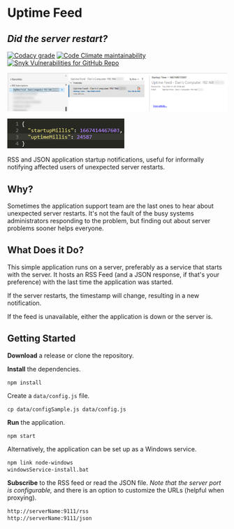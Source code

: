 # Uptime Feed
## _Did the server restart?_

[![Codacy grade](https://img.shields.io/codacy/grade/c1e38f5d78b640d5b3e55d78c2b435ec)](https://app.codacy.com/gh/cityssm/uptime-feed/dashboard)
[![Code Climate maintainability](https://img.shields.io/codeclimate/maintainability/cityssm/uptime-feed)](https://codeclimate.com/github/cityssm/uptime-feed)
[![Snyk Vulnerabilities for GitHub Repo](https://img.shields.io/snyk/vulnerabilities/github/cityssm/uptime-feed)](https://app.snyk.io/org/cityssm/project/7d36a41a-ee6a-44fa-a374-a7631bda7308)

![RSS Output](docs/rss.png)

![JSON Output](docs/json.png)

RSS and JSON application startup notifications, useful for informally notifying affected users of unexpected server restarts.

## Why?

Sometimes the application support team are the last ones to hear about unexpected server restarts.
It's not the fault of the busy systems administrators responding to the problem,
but finding out about server problems sooner helps everyone.

## What Does it Do?

This simple application runs on a server, preferably as a service that starts with the server.
It hosts an RSS Feed (and a JSON response, if that's your preference)
with the last time the application was started.

If the server restarts, the timestamp will change, resulting in a new notification.

If the feed is unavailable, either the application is down or the server is.

## Getting Started

**Download** a release or clone the repository.

**Install** the dependencies.

    npm install

Create a `data/config.js` file.

    cp data/configSample.js data/config.js

**Run** the application.

    npm start

Alternatively, the application can be set up as a Windows service.

    npm link node-windows
    windowsService-install.bat

**Subscribe** to the RSS feed or read the JSON file.
_Note that the server port is configurable,_
and there is an option to customize the URLs (helpful when proxying).

    http://serverName:9111/rss
    http://serverName:9111/json
